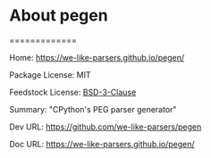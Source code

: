 # About pegen
=============

Home: https://we-like-parsers.github.io/pegen/

Package License: MIT

Feedstock License: [BSD-3-Clause](https://github.com/conda-forge/gymnasium-notices-feedstock/blob/main/LICENSE.txt)

Summary: "CPython's PEG parser generator"

Dev URL: https://github.com/we-like-parsers/pegen

Doc URL: https://we-like-parsers.github.io/pegen/